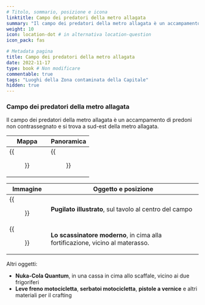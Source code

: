 ```yaml
---
# Titolo, sommario, posizione e icona
linktitle: Campo dei predatori della metro allagata
summary: "Il campo dei predatori della metro allagata è un accampamento di predoni non contrassegnato e si trova a sud-est della metro allagata."
weight: 10
icon: location-dot # in alternativa location-question
icon_pack: fas

# Metadata pagina
title: Campo dei predatori della metro allagata
date: 2022-11-17
type: book # Non modificare
commentable: true
tags: "Luoghi della Zona contaminata della Capitale"
hidden: true
---
```





### Campo dei predatori della metro allagata
Il campo dei predatori della metro allagata è un accampamento di predoni non contrassegnato e si trova a sud-est della metro allagata.

| Mappa                                         | Panoramica                                        |
| --------------------------------------------- | ------------------------------------------------- |
| {{<figure src="Raider_encampment_loc.webp">}} | {{<figure src="FloodedMetroRaiderOutpost.webp">}} |

| Immagine                                                 | Oggetto e posizione                                                            |
| -------------------------------------------------------- | ------------------------------------------------------------------------------ |
| {{<figure src="FO3_PI_Flooded_Metro_Raider_Camp.webp">}} | **Pugilato illustrato**, sul tavolo al centro del campo                        |
| {{<figure src="FO3_TT_Flooded_Metro_Raider_Camp.webp">}} | **Lo scassinatore moderno**, in cima alla fortificazione, vicino al materasso. |


Altri oggetti:
- **Nuka-Cola Quantum**, in una cassa in cima allo scaffale, vicino ai due frigoriferi
- **Leve freno motocicletta**, **serbatoi motocicletta**, **pistole a vernice** e altri materiali per il crafting


